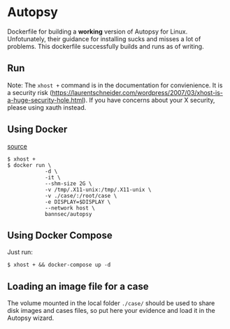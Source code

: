 # Autopsy

Dockerfile for building a __working__ version of Autopsy for Linux.
Unfotunately, their guidance for installing sucks and misses a lot of problems.
This dockerfile successfully builds and runs as of writing.

## Run
Note: The `xhost +` command is in the documentation for convienience. It is a security risk (https://laurentschneider.com/wordpress/2007/03/xhost-is-a-huge-security-hole.html). If you have concerns about your X security, please using xauth instead.

## Using Docker

[source](https://github.com/bannsec/autopsy_docker/issues/1)

```
$ xhost +
$ docker run \
            -d \
            -it \
            --shm-size 2G \
            -v /tmp/.X11-unix:/tmp/.X11-unix \
            -v ./case/:/root/case \
            -e DISPLAY=$DISPLAY \
            --network host \
            bannsec/autopsy
```

## Using Docker Compose

Just run:

```
$ xhost + && docker-compose up -d
```

## Loading an image file for a case

The volume mounted in the local folder `./case/` should be used to share disk
images and cases files, so put here your evidence and load it in the Autopsy
wizard.
